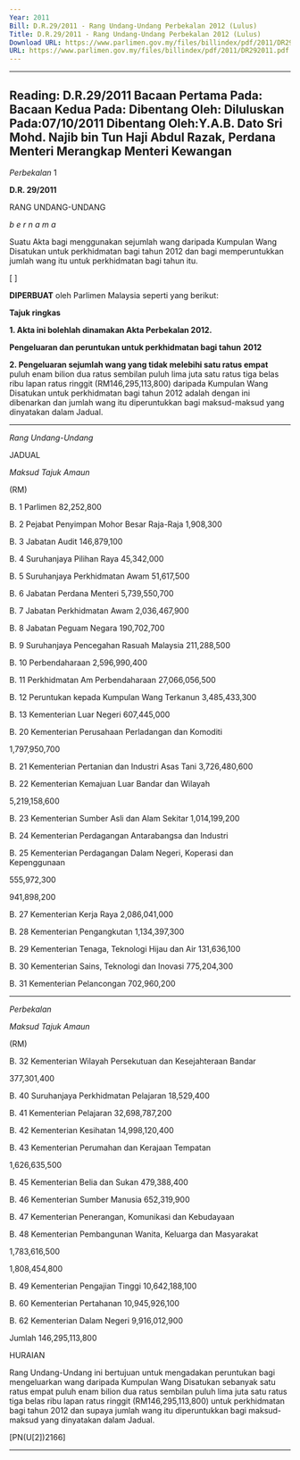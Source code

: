 ```yaml
---
Year: 2011
Bill: D.R.29/2011 - Rang Undang-Undang Perbekalan 2012 (Lulus)
Title: D.R.29/2011 - Rang Undang-Undang Perbekalan 2012 (Lulus)
Download URL: https://www.parlimen.gov.my/files/billindex/pdf/2011/DR292011.pdf
URL: https://www.parlimen.gov.my/files/billindex/pdf/2011/DR292011.pdf
---
```

---
Reading:
D.R.29/2011
Bacaan Pertama Pada:
Bacaan Kedua Pada:
Dibentang Oleh:
Diluluskan Pada:07/10/2011
Dibentang Oleh:Y.A.B. Dato Sri Mohd. Najib bin Tun Haji Abdul Razak, Perdana Menteri Merangkap Menteri Kewangan
---

_Perbekalan_ 1

**D.R. 29/2011**

RANG UNDANG-UNDANG

_b e r n a m a_

Suatu Akta bagi menggunakan sejumlah wang daripada Kumpulan
Wang Disatukan untuk perkhidmatan bagi tahun 2012 dan bagi
memperuntukkan jumlah wang itu untuk perkhidmatan bagi tahun itu.

[ ]

**DIPERBUAT** oleh Parlimen Malaysia seperti yang berikut:

**Tajuk ringkas**

**1. Akta ini bolehlah dinamakan Akta Perbekalan 2012.**

**Pengeluaran dan peruntukan untuk perkhidmatan bagi tahun**
**2012**

**2. Pengeluaran sejumlah wang yang tidak melebihi satu ratus empat**
puluh enam bilion dua ratus sembilan puluh lima juta satu ratus
tiga belas ribu lapan ratus ringgit (RM146,295,113,800) daripada
Kumpulan Wang Disatukan untuk perkhidmatan bagi tahun 2012
adalah dengan ini dibenarkan dan jumlah wang itu diperuntukkan
bagi maksud-maksud yang dinyatakan dalam Jadual.


-----

_Rang Undang-Undang_

JADUAL

_Maksud_ _Tajuk_ _Amaun_

(RM)

B. 1 Parlimen 82,252,800

B. 2 Pejabat Penyimpan Mohor Besar Raja-Raja 1,908,300

B. 3 Jabatan Audit 146,879,100

B. 4 Suruhanjaya Pilihan Raya 45,342,000

B. 5 Suruhanjaya Perkhidmatan Awam 51,617,500

B. 6 Jabatan Perdana Menteri 5,739,550,700

B. 7 Jabatan Perkhidmatan Awam 2,036,467,900

B. 8 Jabatan Peguam Negara 190,702,700

B. 9 Suruhanjaya Pencegahan Rasuah Malaysia 211,288,500

B. 10 Perbendaharaan 2,596,990,400

B. 11 Perkhidmatan Am Perbendaharaan 27,066,056,500

B. 12 Peruntukan kepada Kumpulan Wang Terkanun 3,485,433,300

B. 13 Kementerian Luar Negeri 607,445,000


B. 20 Kementerian Perusahaan Perladangan dan
Komoditi


1,797,950,700


B. 21 Kementerian Pertanian dan Industri Asas Tani 3,726,480,600


B. 22 Kementerian Kemajuan Luar Bandar dan
Wilayah


5,219,158,600


B. 23 Kementerian Sumber Asli dan Alam Sekitar 1,014,199,200


B. 24 Kementerian Perdagangan Antarabangsa dan
Industri

B. 25 Kementerian Perdagangan Dalam Negeri,
Koperasi dan Kepenggunaan


555,972,300

941,898,200


B. 27 Kementerian Kerja Raya 2,086,041,000

B. 28 Kementerian Pengangkutan 1,134,397,300

B. 29 Kementerian Tenaga, Teknologi Hijau dan Air 131,636,100

B. 30 Kementerian Sains, Teknologi dan Inovasi 775,204,300

B. 31 Kementerian Pelancongan 702,960,200


-----

_Perbekalan_

_Maksud_ _Tajuk_ _Amaun_

(RM)


B. 32 Kementerian Wilayah Persekutuan dan
Kesejahteraan Bandar


377,301,400


B. 40 Suruhanjaya Perkhidmatan Pelajaran 18,529,400

B. 41 Kementerian Pelajaran 32,698,787,200

B. 42 Kementerian Kesihatan 14,998,120,400


B. 43 Kementerian Perumahan dan Kerajaan
Tempatan


1,626,635,500


B. 45 Kementerian Belia dan Sukan 479,388,400

B. 46 Kementerian Sumber Manusia 652,319,900


B. 47 Kementerian Penerangan, Komunikasi dan
Kebudayaan

B. 48 Kementerian Pembangunan Wanita, Keluarga
dan Masyarakat


1,783,616,500

1,808,454,800


B. 49 Kementerian Pengajian Tinggi 10,642,188,100

B. 60 Kementerian Pertahanan 10,945,926,100

B. 62 Kementerian Dalam Negeri 9,916,012,900

Jumlah 146,295,113,800

HURAIAN

Rang Undang-Undang ini bertujuan untuk mengadakan peruntukan bagi
mengeluarkan wang daripada Kumpulan Wang Disatukan sebanyak satu ratus
empat puluh enam bilion dua ratus sembilan puluh lima juta satu ratus tiga
belas ribu lapan ratus ringgit (RM146,295,113,800) untuk perkhidmatan bagi
tahun 2012 dan supaya jumlah wang itu diperuntukkan bagi maksud-maksud
yang dinyatakan dalam Jadual.

[PN(U[2])2166]


-----

